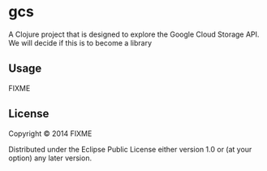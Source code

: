 # gcs

A Clojure project that is designed to explore the Google Cloud Storage API. We will decide if this is to become a library

## Usage

FIXME

## License

Copyright © 2014 FIXME

Distributed under the Eclipse Public License either version 1.0 or (at
your option) any later version.
